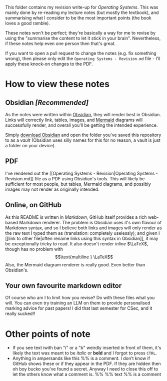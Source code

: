 This folder contains my revision write-up for *Operating Systems*. This was mainly done by re-reading my lecture notes (but mostly the textbook), and summarising what I consider to be the most important points (the book loves a good ramble).

These notes won't be perfect; they're basically a way for me to revise by using the "summarise the content to let it stick in your brain". Nevertheless, if these notes help even one person then that's great.

If you want to open a pull request to change the notes (e.g. fix something wrong), then please only edit the `Operating Systems - Revision.md` file - I'll apply these knock-on changes to the PDF.
# How to view these notes
## Obsidian *\[Recommended]*
As the notes were written within [Obsidian](https://obsidian.md/), they will render best in Obsidian. Links will correctly link, tables, images, and [Mermaid](https://mermaid.js.org/) diagrams will successfully render, and overall you'll be getting the intended experience. 

Simply [download Obsidian](https://obsidian.md/download) and open the folder you've saved this repository to as a *vault* (Obsidian uses silly names for this for no reason, a vault is just a folder on your device).
## PDF
I've rendered out the [[Operating Systems - Revision|Operating Systems - Revision.md]] file as a PDF using Obsidian's tools. This will likely be sufficient for most people, but tables, Mermaid diagrams, and possibly images may not render as originally intended.
## Online, on GitHub
As this README is written in *Markdown*, GitHub itself provides a rich web-based Markdown renderer. The problem is Obsidian uses it's own flavour of Markdown syntax, and so I believe both links and images will only render as the raw text I typed them as (translation: completely uselessly); and given I \[\[link to other file|often rename links using this syntax in Obsidian]], it may be exceptionally tricky to read. It also doesn't render *inline* $\LaTeX$, though has no problem with $$\text{multiline } \LaTeX$$
Also, the Mermaid diagram renderer is really good. Even better than Obsidian's.
## Your own favourite markdown editor
Of course who am I to limit how you revise? Do with these files what you will. You can even try training an LLM on them to provide personalised marking advice for past papers! I did that last semester for CSec, and it really sucked!!
# Other points of note
- If you see text iwith ban "i" or a "b" weirdly inserted in front of them, it's likely the text was meant to be *italic* or **bold** and I forgot to press `CTRL`.
- Anything in ampersands like this %% is a comment. I don't know if GitHub shows these or if they appear in the PDF. If they are hidden then oh boy bucko you've found a secret. Anyway I need to close this off to let the others know what a comment is. %% \%\% text \%\% is a comment